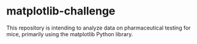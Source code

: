 # matplotlib-challenge
This repository is intending to analyze data on pharmaceutical testing for mice, primarily using the matplotlib Python library.
